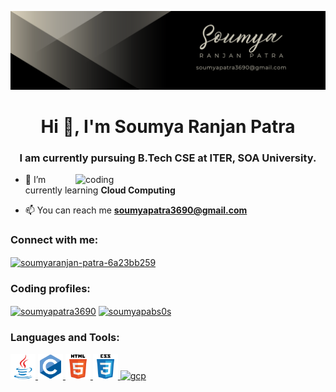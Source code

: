 ![logo](https://github.com/Soumyapatra-0505/Soumyapatra-0505/blob/main/Black%20Elegant%20Modern%20Personal%20LinkedIn%20Banner%20(1).png)
<h1 align="center">Hi 👋, I'm Soumya Ranjan Patra</h1>
<h3 align="center">I am currently pursuing B.Tech CSE at ITER, SOA University.</h3>
<img align="right" alt="coding" width="400" src="https://cdn.dribbble.com/users/1162077/screenshots/3848914/programmer.gif">

- 🌱 I’m currently learning **Cloud Computing**

- 📫 You can reach me **soumyapatra3690@gmail.com**

<h3 align="left">Connect with me:</h3>
<p align="left">
<a href="https://www.linkedin.com/in/soumya-ranjan-patra-6a23bb259/" target="blank"><img align="center" src="https://raw.githubusercontent.com/rahuldkjain/github-profile-readme-generator/master/src/images/icons/Social/linked-in-alt.svg" alt="soumyaranjan-patra-6a23bb259" height="30" width="40" /></a>


<h3 align="left">Coding profiles:</h3>
<p align="left">
<a href="https://www.hackerrank.com/soumyapatra3690" target="blank"><img align="center" src="https://raw.githubusercontent.com/rahuldkjain/github-profile-readme-generator/master/src/images/icons/Social/hackerrank.svg" alt="soumyapatra3690" height="30" width="40" /></a>
<a href="https://auth.geeksforgeeks.org/user/soumyapabs0s" target="blank"><img align="center" src="https://raw.githubusercontent.com/rahuldkjain/github-profile-readme-generator/master/src/images/icons/Social/geeks-for-geeks.svg" alt="soumyapabs0s" height="30" width="40" /></a>
</p>

<h3 align="left">Languages and Tools:</h3>
<p align="left"> <a href="https://www.java.com" target="_blank" rel="noreferrer"> <img src="https://raw.githubusercontent.com/devicons/devicon/master/icons/java/java-original.svg" alt="java" width="40" height="40"/> </a> <a href="https://www.cprogramming.com/" target="_blank" rel="noreferrer"> <img src="https://raw.githubusercontent.com/devicons/devicon/master/icons/c/c-original.svg" alt="c" width="40" height="40"/> </a> <a href="https://www.w3.org/html/" target="_blank" rel="noreferrer"> <img src="https://raw.githubusercontent.com/devicons/devicon/master/icons/html5/html5-original-wordmark.svg" alt="html5" width="40" height="40"/> </a> <a href="https://www.w3schools.com/css/" target="_blank" rel="noreferrer"> <img src="https://raw.githubusercontent.com/devicons/devicon/master/icons/css3/css3-original-wordmark.svg" alt="css3" width="40" height="40"/> </a> <a href="https://cloud.google.com" target="_blank" rel="noreferrer"> <img src="https://www.vectorlogo.zone/logos/google_cloud/google_cloud-icon.svg" alt="gcp" width="40" height="40"/> </a> </p>
